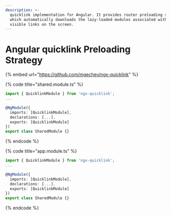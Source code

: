 ```yaml
---
description: >-
  quicklink implementation for Angular. It provides router preloading strategy
  which automatically downloads the lazy-loaded modules associated with all the
  visible links on the screen.
---
```


# Angular quicklink Preloading Strategy

{% embed url="https://github.com/mgechev/ngx-quicklink" %}

{% code title="shared.module.ts" %}
```typescript
import { QuicklinkModule } from 'ngx-quicklink';
...

@NgModule({
  imports: [QuicklinkModule],
  declarations: [...],
  exports: [QuicklinkModule]
})
export class SharedModule {}
```
{% endcode %}

{% code title="app.module.ts" %}
```typescript
import { QuicklinkModule } from 'ngx-quicklink';
...

@NgModule({
  imports: [QuicklinkModule],
  declarations: [...],
  exports: [QuicklinkModule]
})
export class SharedModule {}

```
{% endcode %}

